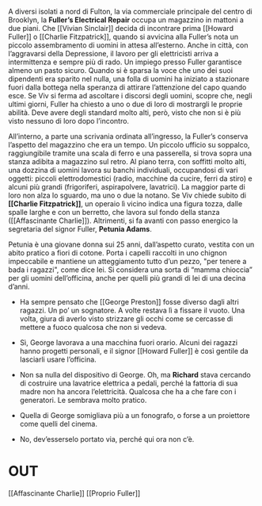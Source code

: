 A diversi isolati a nord di Fulton, la via commerciale principale del centro di Brooklyn, la **Fuller’s Electrical Repair** occupa un magazzino in mattoni a due piani. Che [[Vivian Sinclair]] decida di incontrare prima [[Howard Fuller]] o [[Charlie Fitzpatrick]], quando si avvicina alla Fuller’s nota un piccolo assembramento di uomini in attesa all’esterno. Anche in città, con l’aggravarsi della Depressione, il lavoro per gli elettricisti arriva a intermittenza e sempre più di rado. Un impiego presso Fuller garantisce almeno un pasto sicuro. Quando si è sparsa la voce che uno dei suoi dipendenti era sparito nel nulla, una folla di uomini ha iniziato a stazionare fuori dalla bottega nella speranza di attirare l’attenzione del capo quando esce. Se Viv si ferma ad ascoltare i discorsi degli uomini, scopre che, negli ultimi giorni, Fuller ha chiesto a uno o due di loro di mostrargli le proprie abilità. Deve avere degli standard molto alti, però, visto che non si è più visto nessuno di loro dopo l’incontro.

All’interno, a parte una scrivania ordinata all’ingresso, la Fuller’s conserva l’aspetto del magazzino che era un tempo. Un piccolo ufficio su soppalco, raggiungibile tramite una scala di ferro e una passerella, si trova sopra una stanza adibita a magazzino sul retro. Al piano terra, con soffitti molto alti, una dozzina di uomini lavora su banchi individuali, occupandosi di vari oggetti: piccoli elettrodomestici (radio, macchine da cucire, ferri da stiro) e alcuni più grandi (frigoriferi, aspirapolvere, lavatrici). La maggior parte di loro non alza lo sguardo, ma uno o due la notano. Se Viv chiede subito di **[[Charlie Fitzpatrick]]**, un operaio lì vicino indica una figura tozza, dalle spalle larghe e con un berretto, che lavora sul fondo della stanza ([[Affascinante Charlie]]). Altrimenti, si fa avanti con passo energico la segretaria del signor Fuller, **Petunia Adams**.

Petunia è una giovane donna sui 25 anni, dall’aspetto curato, vestita con un abito pratico a fiori di cotone. Porta i capelli raccolti in uno chignon impeccabile e mantiene un atteggiamento tutto d’un pezzo, "per tenere a bada i ragazzi", come dice lei. Si considera una sorta di “mamma chioccia” per gli uomini dell’officina, anche per quelli più grandi di lei di una decina d’anni.

- Ha sempre pensato che [[George Preston]] fosse diverso dagli altri ragazzi. Un po’ un sognatore. A volte restava lì a fissare il vuoto. Una volta, giura di averlo visto strizzare gli occhi come se cercasse di mettere a fuoco qualcosa che non si vedeva.
    
- Sì, George lavorava a una macchina fuori orario. Alcuni dei ragazzi hanno progetti personali, e il signor [[Howard Fuller]] è così gentile da lasciarli usare l’officina.
    
- Non sa nulla del dispositivo di George. Oh, ma **Richard** stava cercando di costruire una lavatrice elettrica a pedali, perché la fattoria di sua madre non ha ancora l’elettricità. Qualcosa che ha a che fare con i generatori. Le sembrava molto pratico.
    
- Quella di George somigliava più a un fonografo, o forse a un proiettore come quelli del cinema.
    
- No, dev’esserselo portato via, perché qui ora non c’è.


# OUT
[[Affascinante Charlie]]
[[Proprio Fuller]]